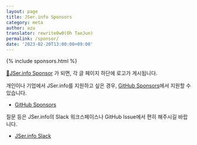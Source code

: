 ```yaml
---
layout: page
title: JSer.info Sponsors
category: meta
author: azu
translator: rewrite0w0(Oh TaeJun)
permalink: /sponsor/
date: '2023-02-20T13:00:00+09:00'
---
```


{% include sponsors.html %}

[💚JSer.info Sponsor](https://github.com/sponsors/azu) 가 되면, 각 글 페이지 하단에 로고가 게시됩니다.

개인이나 기업에서 JSer.info를 지원하고 싶은 경우, [GitHub Sponsors](https://github.com/sponsors/azu)에서 지원할 수 있습니다.

- [GitHub Sponsors](https://github.com/sponsors/azu)

질문 등은 JSer.info의 Slack 워크스페이스나 GitHub Issue에서 편히 해주시길 바랍니다.

- [JSer.info Slack](https://join.slack.com/t/jserinfo/shared_invite/zt-g2shzp7o-f_tj6OaphCAFw5Qlt2Jw0A)
